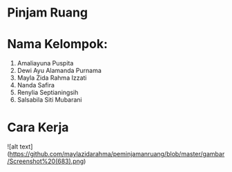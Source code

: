 # Pinjam Ruang
 # Nama Kelompok:
1. Amaliayuna Puspita
2. Dewi Ayu Alamanda Purnama
3. Mayla Zida Rahma Izzati
4. Nanda Safira
5. Renylia Septianingsih
6. Salsabila Siti Mubarani 

# Cara Kerja
![alt text] 
(https://github.com/maylazidarahma/peminjamanruang/blob/master/gambar/Screenshot%20(683).png)
